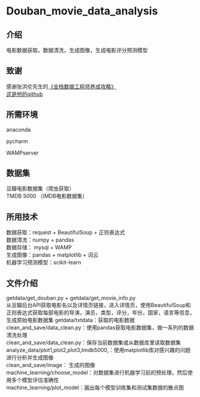 # Douban_movie_data_analysis

介绍
-------
电影数据获取，数据清洗，生成图像，生成电影评分预测模型

致谢
------
感谢张洪伦先生的[《全栈数据工程师养成攻略》](https://study.163.com/course/introduction.htm?courseId=1003520028&_trace_c_p_k2_=8b69b2c7cb8d4907ab91750cfb537e9b)  
[这是他的github](https://github.com/Honlan)

所需环境
----
anaconda  

pycharm  

WAMPserver

数据集
----
豆瓣电影数据集（爬虫获取）   
TMDB 5000  （IMDB电影数据集）  

所用技术
----
数据获取：request + BeautifulSoup + 正则表达式  
数据清洗：numpy + pandas   
数据存储： mysql + WAMP   
生成图像：pandas + matplotlib + 词云  
机器学习预测模型：scikit-learn  


文件介绍
----

getdata/get_douban.py + getdata/get_movie_info.py  
从豆瓣后台API获取电影名以及详情页链接，进入详情页，使用BeautifulSoup和正则表达式获取每部电影的导演，演员，类型，评分，年份，国家，语言等信息，生成原始电影数据集 
getdata/txtdata：获取的电影数据  
clean_and_save/data_clean.py：使用pandas获取电影数据集，做一系列的数据清洗处理  
clean_and_save/data_clean.py：保存当前数据集或从数据库里读取数据集  
analyze_data/plot1,plot2,plot3,tmdb5000,：使用matplotlib库对感兴趣的问题进行分析并生成图像  
clean_and_save/image： 生成的图像  
machine_learning/choose_model：对数据集进行机器学习前的预处理，然后使用多个模型评估准确性  
machine_learning/plot_model：画出每个模型训练集和测试集数据的散点图  



